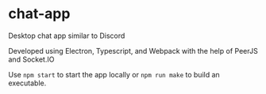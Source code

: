 # chat-app
Desktop chat app similar to Discord

Developed using Electron, Typescript, and Webpack with the help of PeerJS and Socket.IO

Use `npm start` to start the app locally or `npm run make` to build an executable.
